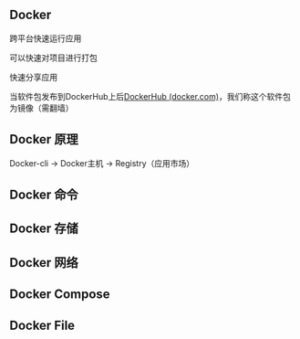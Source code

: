 ## Docker 

跨平台快速运行应用

可以快速对项目进行打包

快速分享应用

当软件包发布到DockerHub上后[DockerHub (docker.com)](http://hub.docker.com/)，我们称这个软件包为镜像（需翻墙）



## Docker 原理

Docker-cli -> Docker主机 -> Registry（应用市场）



## Docker 命令



## Docker 存储



## Docker 网络



## Docker  Compose



## Docker  File